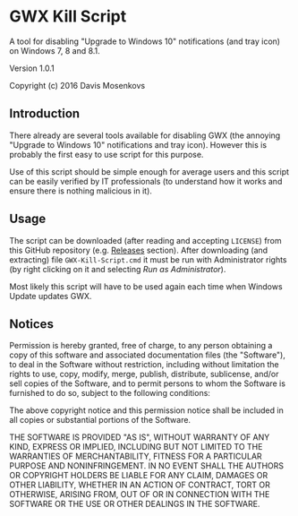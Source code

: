 GWX Kill Script
===============
A tool for disabling "Upgrade to Windows 10" notifications (and tray icon) 
on Windows 7, 8 and 8.1.

Version 1.0.1

Copyright (c) 2016 Davis Mosenkovs

## Introduction

There already are several tools available for disabling GWX (the annoying 
"Upgrade to Windows 10" notifications and tray icon). 
However this is probably the first easy to use script for this purpose. 

Use of this script should be simple enough for average users and this script 
can be easily verified by IT professionals (to understand how it works and 
ensure there is nothing malicious in it).

## Usage

The script can be downloaded (after reading and accepting `LICENSE`) from 
this GitHub repository (e.g. [Releases](https://github.com/DavisNT/GWX-Kill-Script/releases) 
section). After downloading (and extracting) file `GWX-Kill-Script.cmd` it 
must be run with Administrator rights (by right clicking on it and selecting 
_Run as Administrator_).

Most likely this script will have to be used again each time when Windows Update 
updates GWX.

## Notices

Permission is hereby granted, free of charge, to any person obtaining a copy
of this software and associated documentation files (the "Software"), to deal
in the Software without restriction, including without limitation the rights
to use, copy, modify, merge, publish, distribute, sublicense, and/or sell
copies of the Software, and to permit persons to whom the Software is
furnished to do so, subject to the following conditions:

The above copyright notice and this permission notice shall be included in all
copies or substantial portions of the Software.

THE SOFTWARE IS PROVIDED "AS IS", WITHOUT WARRANTY OF ANY KIND, EXPRESS OR
IMPLIED, INCLUDING BUT NOT LIMITED TO THE WARRANTIES OF MERCHANTABILITY,
FITNESS FOR A PARTICULAR PURPOSE AND NONINFRINGEMENT. IN NO EVENT SHALL THE
AUTHORS OR COPYRIGHT HOLDERS BE LIABLE FOR ANY CLAIM, DAMAGES OR OTHER
LIABILITY, WHETHER IN AN ACTION OF CONTRACT, TORT OR OTHERWISE, ARISING FROM,
OUT OF OR IN CONNECTION WITH THE SOFTWARE OR THE USE OR OTHER DEALINGS IN THE
SOFTWARE.
